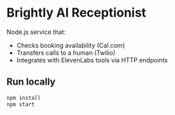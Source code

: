 # Brightly AI Receptionist

Node.js service that:
- Checks booking availability (Cal.com)
- Transfers calls to a human (Twilio)
- Integrates with ElevenLabs tools via HTTP endpoints

## Run locally
```bash
npm install
npm start
